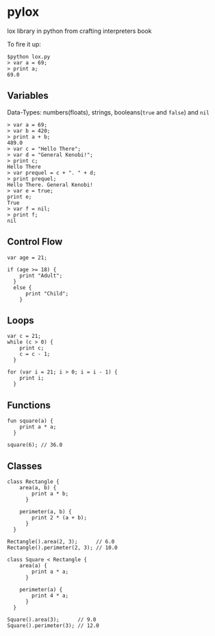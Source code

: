 # pylox
lox library in python from crafting interpreters book

To fire it up:
```
$python lox.py 
> var a = 69;
> print a;
69.0
```

## Variables
Data-Types: numbers(floats), strings, booleans(`true` and `false`) and `nil`
```
> var a = 69;
> var b = 420;
> print a + b;
489.0
> var c = "Hello There";
> var d = "General Kenobi!";
> print c;
Hello There 
> var prequel = c + ". " + d;
> print prequel;
Hello There. General Kenobi!
> var e = true;
print e;
True 
> var f = nil;
> print f;
nil
```

## Control Flow
```
var age = 21;

if (age >= 18) {
    print "Adult";
  }
  else {
      print "Child";
    }
```

## Loops
```
var c = 21;
while (c > 0) {
    print c;
    c = c - 1;
  }

for (var i = 21; i > 0; i = i - 1) {
    print i;
  }
```

## Functions
```
fun square(a) {
    print a * a;
  }

square(6); // 36.0
```

## Classes
```
class Rectangle {
    area(a, b) {
        print a * b;
      }

    perimeter(a, b) {
        print 2 * (a + b);
      }
  }

Rectangle().area(2, 3);      // 6.0
Rectangle().perimeter(2, 3); // 10.0

class Square < Rectangle {
    area(a) {
        print a * a;
      }

    perimeter(a) {
        print 4 * a;
      }
  }

Square().area(3);      // 9.0
Square().perimeter(3); // 12.0
```
